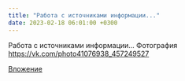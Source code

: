 ```yaml
---
title: "Работа с источниками информации..."
date: 2023-02-18 06:01:00 +0300
---
```


Работа с источниками информации...
Фотография
https://vk.com/photo41076938_457249527

[Вложение](https://vk.com/photo41076938_457249527)

